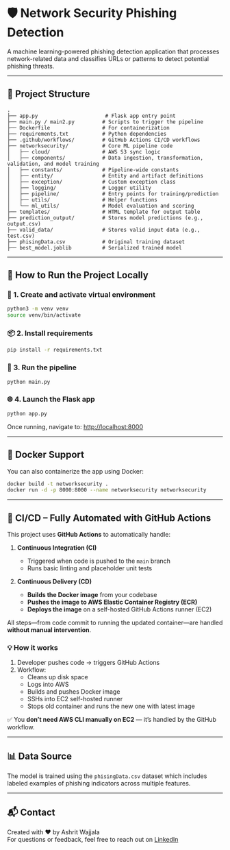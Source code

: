 # 🛡️ Network Security Phishing Detection

A machine learning-powered phishing detection application that processes network-related data and classifies URLs or patterns to detect potential phishing threats.

---

## 📁 Project Structure

```
.
├── app.py                      # Flask app entry point
├── main.py / main2.py         # Scripts to trigger the pipeline
├── Dockerfile                 # For containerization
├── requirements.txt           # Python dependencies
├── .github/workflows/         # GitHub Actions CI/CD workflows
├── networksecurity/           # Core ML pipeline code
│   ├── cloud/                 # AWS S3 sync logic
│   ├── components/            # Data ingestion, transformation, validation, and model training
│   ├── constants/             # Pipeline-wide constants
│   ├── entity/                # Entity and artifact definitions
│   ├── exception/             # Custom exception class
│   ├── logging/               # Logger utility
│   ├── pipeline/              # Entry points for training/prediction
│   ├── utils/                 # Helper functions
│   └── ml_utils/              # Model evaluation and scoring
├── templates/                 # HTML template for output table
├── prediction_output/         # Stores model predictions (e.g., output.csv)
├── valid_data/                # Stores valid input data (e.g., test.csv)
├── phisingData.csv            # Original training dataset
├── best_model.joblib          # Serialized trained model
```

---

## 🚀 How to Run the Project Locally

### 🔧 1. Create and activate virtual environment
```bash
python3 -m venv venv
source venv/bin/activate
```

### 📦 2. Install requirements
```bash
pip install -r requirements.txt
```

### 🧪 3. Run the pipeline
```bash
python main.py
```

### 🌐 4. Launch the Flask app
```bash
python app.py
```

Once running, navigate to: [http://localhost:8000](http://localhost:8000)

---

## 🐳 Docker Support

You can also containerize the app using Docker:

```bash
docker build -t networksecurity .
docker run -d -p 8000:8000 --name networksecurity networksecurity
```

---

## 🔁 CI/CD – Fully Automated with GitHub Actions

This project uses **GitHub Actions** to automatically handle:

1. **Continuous Integration (CI)**
   - Triggered when code is pushed to the `main` branch
   - Runs basic linting and placeholder unit tests

2. **Continuous Delivery (CD)**
   - **Builds the Docker image** from your codebase
   - **Pushes the image to AWS Elastic Container Registry (ECR)**
   - **Deploys the image** on a self-hosted GitHub Actions runner (EC2)

All steps—from code commit to running the updated container—are handled **without manual intervention**.

### 💡 How it works

1. Developer pushes code → triggers GitHub Actions
2. Workflow:
   - Cleans up disk space
   - Logs into AWS
   - Builds and pushes Docker image
   - SSHs into EC2 self-hosted runner
   - Stops old container and runs the new one with latest image

✅ You **don’t need AWS CLI manually on EC2** — it’s handled by the GitHub workflow.

---

## 📊 Data Source

The model is trained using the `phisingData.csv` dataset which includes labeled examples of phishing indicators across multiple features.

---

## 📬 Contact

Created with ❤️ by Ashrit Wajjala  
For questions or feedback, feel free to reach out on [LinkedIn](https://www.linkedin.com/in/ashritwajjala/)


